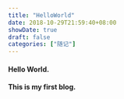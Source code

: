 ```yaml
---
title: "HelloWorld"
date: 2018-10-29T21:59:40+08:00
showDate: true
draft: false
categories: ["随记"]
---
```

#### Hello World.
#### This is my first blog.